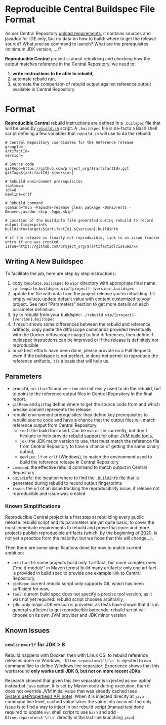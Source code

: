 Reproducible Central Buildspec File Format
==========================================

As per Central Repository [upload requirements](https://maven.apache.org/repository/guide-central-repository-upload.html), it contains sources and javadoc for IDE only, but no data on how to build: where to get the release source? What precise command to launch? What are the prerequisites (minimum JDK version, ...)?

**Reproducible Central** project is about rebuilding and checking how the output matches reference in the Central Repository, we need to:
1. **write instructions to be able to rebuild**,
2. automate rebuild run,
3. automate the comparison of rebuild output against reference output available in Central Repository.

# Format

**Reproducible Central** rebuild instructions are defined in a `.builspec` file that will be used by [`rebuild.sh`](rebuild.sh) script. A `.buildspec` file is de-facto a Bash shell script defining a few variables that `rebuild.sh` will use to do the rebuild:

```
# Central Repository coordinates for the Reference release
groupId=
artifactId=
version=

# Source code
gitRepo=https://github.com/project_org/${artifactId}.git
gitTag=${artifactId}-${version}

# Rebuild environment prerequisites
tool=mvn
jdk=8
newline=crlf

# Rebuild command
command="mvn -Papache-release clean package -DskipTests -Dmaven.javadoc.skip -Dgpg.skip"

# Location of the buildinfo file generated during rebuild to record output fingerprints
buildinfo=target/${artifactId}-${version}.buildinfo

# if the release is finally not reproducible, link to an issue tracker entry if one was created
issue=https://github.com/project_org/${artifactId}/issues/xx
```

## Writing A New Buildspec

To facilitate the job, here are step by step instructions:

1. copy `template.buildspec` to `wip/` directory with appropriate final name: `cp template.buildspec wip/[project]-[version].buildspec`
2. update the file with data from the project release you're rebuilding: fill empty values, update default value with content customized to your project. See next "Parameters" section to get more details on each parameter definition.
3. try to rebuild from your buildspec: `./rebuild wip/[project]-[version].buildspec`
4. if result shows some differences between the rebuild and reference artifacts, copy paste the diffoscope commands provided (eventually with the Docker diffosccope image) to find differences, then define if buildspec instructions can be improved or if the release is definitely not reproducible
5. once best efforts have been done, please provide us a Pull Request: even if the buildspec is not perfect, ie does not permit to reproduce the reference artifacts, it is a basis that will help us.

## Parameters

- `groupId`, `artifactId` and `version` are not really used to do the rebuild, but to point to the reference output files in Central Repository in the final report.
- `gitRepo` and `gitTag` define where to get the source code from and which precise commit represents the release.
- rebuild environment prerequisites: they define key prerequisites to rebuild source code and have a chance that the output files will match reference output from Central Repository:
  - `tool`: the build tool used. Can be `mvn` or `sbt` currently, but don't hesitate to help provide [rebuild support for other JVM build tools](/jvm-repo-rebuild/reproducible-central/issues/6),
  - `jdk`: the JDK major version to use, that must match the reference file from Central Repository to have a chance of getting the same binary output,
  - `newline`: `lf` or `crlf` (Windows), to match the environment used to build the reference release in Central Repository,
- `command`: the effective rebuild command to match output in Central Repository
- `buildinfo`: the location where to find the [`.buildinfo` file](https://reproducible-builds.org/docs/jvm/) that is generated during rebuild to record output fingerprints
- `issue`: the url of an issue tracking the reproducibility issue, if release not reproducible and issue was created

### Known Simplifications

Reproducible Central project is a first step at rebuilding every public release: rebuild script and its parameters are yet quite basic, to cover the most immediate requirements to rebuild and prove that more and more projects publish reproducible artifacts (which, by the beginning of 2020, is not yet a practice from the majority: but we hope that this will change...).

Then there are some simplifications done for now to match current ambition:

- `artifactId`: some projects build only 1 artifact, but more complex ones ("multi-module" in Maven terms) build many artifacts: only one artifact is provided in build spec to provide one example link to Central Repository,
- `gitRepo`: current rebuild script only supports Git, which has been sufficient for now,
- `tool`: current build spec does not specify a precise tool version, as it was not yet required: rebuild script chooses arbitrarily,
- `jdk`: only major JDK version is provided, as tests have shown that it is in general sufficient to get reproducible bytecode: rebuild script will choose on its own JVM provider and JDK minor version

## Known Issues

### `newline=crlf` for JDK > 8

Rebuild happens with Docker, then with Linux OS: to rebuild reference releases done on Windows, `-Dline.separator=$'\r\n'` is injected to `mvn` command line to define Windows line separator. Experience shows that this workaround **only works until JDK 8, but not on more recent JDKs**.

Research showed that given this line separator is in jected as `mvn` option instead of `java` option, it is set by Maven code during execution, then it does not override JVM initial value that was already cached (see [System.getProperties() API note](https://docs.oracle.com/en/java/javase/11/docs/api/java.base/java/lang/System.html#getProperties())). When it is injected direclty at `java` command line level, cached value takes the value into account: the only issue is to find a way to inject in our rebuild script (manual test done required to update `mvn` shell script to use `bash` and add `-Dline.separator=$'\r\n'` directly in the last line launching `java`).
